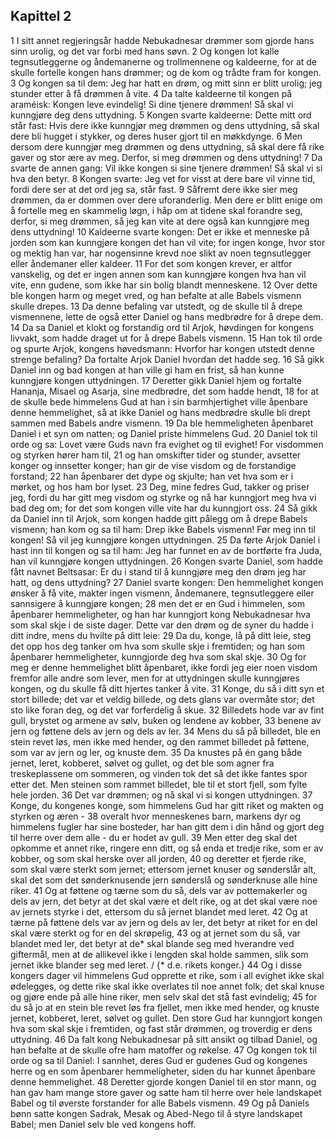 ## Kapittel 2

1 I sitt annet regjeringsår hadde Nebukadnesar drømmer som gjorde hans sinn urolig, og det var forbi med hans søvn.
2 Og kongen lot kalle tegnsutleggerne og åndemanerne og trollmennene og kaldeerne, for at de skulle fortelle kongen hans drømmer; og de kom og trådte fram for kongen.
3 Og kongen sa til dem: Jeg har hatt en drøm, og mitt sinn er blitt urolig; jeg stunder etter å få drømmen å vite.
4 Da talte kaldeerne til kongen på araméisk: Kongen leve evindelig! Si dine tjenere drømmen! Så skal vi kunngjøre deg dens uttydning.
5 Kongen svarte kaldeerne: Dette mitt ord står fast: Hvis dere ikke kunngjør meg drømmen og dens uttydning, så skal dere bli hugget i stykker, og deres huser gjort til en møkkdynge.
6 Men dersom dere kunngjør meg drømmen og dens uttydning, så skal dere få rike gaver og stor ære av meg. Derfor, si meg drømmen og dens uttydning!
7 Da svarte de annen gang: Vil ikke kongen si sine tjenere drømmen! Så skal vi si hva den betyr.
8 Kongen svarte: Jeg vet for visst at dere bare vil vinne tid, fordi dere ser at det ord jeg sa, står fast.
9 Såfremt dere ikke sier meg drømmen, da er dommen over dere uforanderlig. Men dere er blitt enige om å fortelle meg en skammelig løgn, i håp om at tidene skal forandre seg, derfor, si meg drømmen, så jeg kan vite at dere også kan kunngjøre meg dens uttydning!
10 Kaldeerne svarte kongen: Det er ikke et menneske på jorden som kan kunngjøre kongen det han vil vite; for ingen konge, hvor stor og mektig han var, har nogensinne krevd noe slikt av noen tegnsutlegger eller åndemaner eller kaldeer.
11 For det som kongen krever, er altfor vanskelig, og det er ingen annen som kan kunngjøre kongen hva han vil vite, enn gudene, som ikke har sin bolig blandt menneskene.
12 Over dette ble kongen harm og meget vred, og han befalte at alle Babels vismenn skulle drepes.
13 Da denne befaling var utstedt, og de skulle til å drepe vismennene, lette de også etter Daniel og hans medbrødre for å drepe dem.
14 Da sa Daniel et klokt og forstandig ord til Arjok, høvdingen for kongens livvakt, som hadde draget ut for å drepe Babels vismenn.
15 Han tok til orde og spurte Arjok, kongens høvedsmann: Hvorfor har kongen utstedt denne strenge befaling? Da fortalte Arjok Daniel hvordan det hadde seg.
16 Så gikk Daniel inn og bad kongen at han ville gi ham en frist, så han kunne kunngjøre kongen uttydningen.
17 Deretter gikk Daniel hjem og fortalte Hananja, Misael og Asarja, sine medbrødre, det som hadde hendt,
18 for at de skulle bede himmelens Gud at han i sin barmhjertighet ville åpenbare denne hemmelighet, så at ikke Daniel og hans medbrødre skulle bli drept sammen med Babels andre vismenn.
19 Da ble hemmeligheten åpenbaret Daniel i et syn om natten; og Daniel priste himmelens Gud.
20 Daniel tok til orde og sa: Lovet være Guds navn fra evighet og til evighet! For visdommen og styrken hører ham til,
21 og han omskifter tider og stunder, avsetter konger og innsetter konger; han gir de vise visdom og de forstandige forstand;
22 han åpenbarer det dype og skjulte; han vet hva som er i mørket, og hos ham bor lyset.
23 Deg, mine fedres Gud, takker og priser jeg, fordi du har gitt meg visdom og styrke og nå har kunngjort meg hva vi bad deg om; for det som kongen ville vite har du kunngjort oss.
24 Så gikk da Daniel inn til Arjok, som kongen hadde gitt pålegg om å drepe Babels vismenn; han kom og sa til ham: Drep ikke Babels vismenn! Før meg inn til kongen! Så vil jeg kunngjøre kongen uttydningen.
25 Da førte Arjok Daniel i hast inn til kongen og sa til ham: Jeg har funnet en av de bortførte fra Juda, han vil kunngjøre kongen uttydningen.
26 Kongen svarte Daniel, som hadde fått navnet Beltsasar: Er du i stand til å kunngjøre meg den drøm jeg har hatt, og dens uttydning?
27 Daniel svarte kongen: Den hemmelighet kongen ønsker å få vite, makter ingen vismenn, åndemanere, tegnsutleggere eller sannsigere å kunngjøre kongen;
28 men det er en Gud i himmelen, som åpenbarer hemmeligheter, og han har kunngjort kong Nebukadnesar hva som skal skje i de siste dager. Dette var den drøm og de syner du hadde i ditt indre, mens du hvilte på ditt leie:
29 Da du, konge, lå på ditt leie, steg det opp hos deg tanker om hva som skulle skje i fremtiden; og han som åpenbarer hemmeligheter, kunngjorde deg hva som skal skje.
30 Og for meg er denne hemmelighet blitt åpenbaret, ikke fordi jeg eier noen visdom fremfor alle andre som lever, men for at uttydningen skulle kunngjøres kongen, og du skulle få ditt hjertes tanker å vite.
31 Konge, du så i ditt syn et stort billede; det var et veldig billede, og dets glans var overmåte stor; det sto like foran deg, og det var forferdelig å skue.
32 Billedets hode var av fint gull, brystet og armene av sølv, buken og lendene av kobber,
33 benene av jern og føttene dels av jern og dels av ler.
34 Mens du så på billedet, ble en stein revet løs, men ikke med hender, og den rammet billedet på føttene, som var av jern og ler, og knuste dem.
35 Da knustes på én gang både jernet, leret, kobberet, sølvet og gullet, og det ble som agner fra treskeplassene om sommeren, og vinden tok det så det ikke fantes spor etter det. Men steinen som rammet billedet, ble til et stort fjell, som fylte hele jorden.
36 Det var drømmen; og nå skal vi si kongen uttydningen.
37 Konge, du kongenes konge, som himmelens Gud har gitt riket og makten og styrken og æren -
38 overalt hvor menneskenes barn, markens dyr og himmelens fugler har sine bosteder, har han gitt dem i din hånd og gjort deg til herre over dem alle - du er hodet av gull.
39 Men etter deg skal det opkomme et annet rike, ringere enn ditt, og så enda et tredje rike, som er av kobber, og som skal herske over all jorden,
40 og deretter et fjerde rike, som skal være sterkt som jernet; ettersom jernet knuser og sønderslår alt, skal det som det sønderknusende jern sønderslå og sønderknuse alle hine riker.
41 Og at føttene og tærne som du så, dels var av pottemakerler og dels av jern, det betyr at det skal være et delt rike, og at det skal være noe av jernets styrke i det, ettersom du så jernet blandet med leret.
42 Og at tærne på føttene dels var av jern og dels av ler, det betyr at riket for en del skal være sterkt og for en del skrøpelig,
43 og at jernet som du så, var blandet med ler, det betyr at de* skal blande seg med hverandre ved giftermål, men at de allikevel ikke i lengden skal holde sammen, slik som jernet ikke blander seg med leret. / {* d.e. rikets konger.}
44 Og i disse kongers dager vil himmelens Gud opprette et rike, som i all evighet ikke skal ødelegges, og dette rike skal ikke overlates til noe annet folk; det skal knuse og gjøre ende på alle hine riker, men selv skal det stå fast evindelig;
45 for du så jo at en stein ble revet løs fra fjellet, men ikke med hender, og knuste jernet, kobberet, leret, sølvet og gullet. Den store Gud har kunngjort kongen hva som skal skje i fremtiden, og fast står drømmen, og troverdig er dens uttydning.
46 Da falt kong Nebukadnesar på sitt ansikt og tilbad Daniel, og han befalte at de skulle ofre ham matoffer og røkelse.
47 Og kongen tok til orde og sa til Daniel: I sannhet, deres Gud er gudenes Gud og kongenes herre og en som åpenbarer hemmeligheter, siden du har kunnet åpenbare denne hemmelighet.
48 Deretter gjorde kongen Daniel til en stor mann, og han gav ham mange store gaver og satte ham til herre over hele landskapet Babel og til øverste forstander for alle Babels vismenn.
49 Og på Daniels bønn satte kongen Sadrak, Mesak og Abed-Nego til å styre landskapet Babel; men Daniel selv ble ved kongens hoff.
